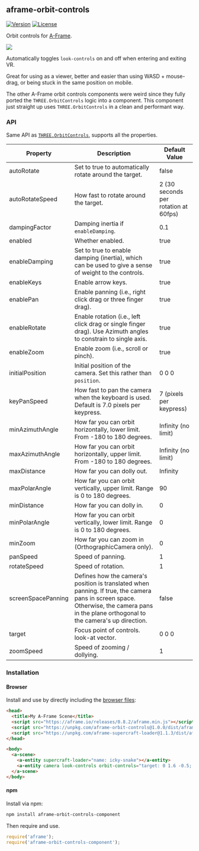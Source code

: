 ## aframe-orbit-controls

[![Version](http://img.shields.io/npm/v/aframe-orbit-controls-component.svg?style=flat-square)](https://npmjs.org/package/aframe-orbit-controls-component)
[![License](http://img.shields.io/npm/l/aframe-orbit-controls-component.svg?style=flat-square)](https://npmjs.org/package/aframe-orbit-controls-component)

Orbit controls for [A-Frame](https://aframe.io).

![](https://user-images.githubusercontent.com/674727/41206637-d58d7ec0-6cbb-11e8-8161-966396f45b79.gif)

Automatically toggles `look-controls` on and off when entering and exiting VR.

Great for using as a viewer, better and easier than using WASD + mouse-drag,
or being stuck in the same position on mobile.

The other A-Frame orbit controls components were weird since they fully ported
the `THREE.OrbitControls` logic into a component. This component just straight
up uses `THREE.OrbitControls` in a clean and performant way.

### API

Same API as
[`THREE.OrbitControls`](https://threejs.org/docs/#examples/controls/OrbitControls),
supports all the properties.

| Property           | Description                                                                                                                                                                              | Default Value                        |
| --------           | -----------                                                                                                                                                                              | -------------                        |
| autoRotate         | Set to true to automatically rotate around the target.                                                                                                                                   | false                                |
| autoRotateSpeed    | How fast to rotate around the target.                                                                                                                                                    | 2 (30 seconds per rotation at 60fps) |
| dampingFactor      | Damping inertia if `enableDamping`.                                                                                                                                                      | 0.1                                  |
| enabled            | Whether enabled.                                                                                                                                                                         | true                                 |
| enableDamping      | Set to true to enable damping (inertia), which can be used to give a sense of weight to the controls.                                                                                    | true                                 |
| enableKeys         | Enable arrow keys.                                                                                                                                                                       | true                                 |
| enablePan          | Enable panning (i.e., right click drag or three finger drag).                                                                                                                            | true                                 |
| enableRotate       | Enable rotation (i.e., left click drag or single finger drag). Use Azimuth angles to constrain to single axis.                                                                           | true                                 |
| enableZoom         | Enable zoom (i.e., scroll or pinch).                                                                                                                                                     | true                                 |
| initialPosition    | Initial position of the camera. Set this rather than `position`.                                                                                                                         | 0 0 0                                |
| keyPanSpeed        | How fast to pan the camera when the keyboard is used. Default is 7.0 pixels per keypress.                                                                                                | 7 (pixels per keypress)              |
| minAzimuthAngle    | How far you can orbit horizontally, lower limit. From -180 to 180 degrees.                                                                                                               | Infinity (no limit)                  |
| maxAzimuthAngle    | How far you can orbit horizontally, upper limit. From -180 to 180 degrees.                                                                                                               | Infinity (no limit)                  |
| maxDistance        | How far you can dolly out.                                                                                                                                                               | Infinity                             |
| maxPolarAngle      | How far you can orbit vertically, upper limit. Range is 0 to 180 degrees.                                                                                                                | 90                                   |
| minDistance        | How far you can dolly in.                                                                                                                                                                | 0                                    |
| minPolarAngle      | How far you can orbit vertically, lower limit. Range is 0 to 180 degrees.                                                                                                                | 0                                    |
| minZoom            | How far you can zoom in (OrthographicCamera only).                                                                                                                                       | 0                                    |
| panSpeed           | Speed of panning.                                                                                                                                                                        | 1                                    |
| rotateSpeed        | Speed of rotation.                                                                                                                                                                       | 1                                    |
| screenSpacePanning | Defines how the camera's position is translated when panning. If true, the camera pans in screen space. Otherwise, the camera pans in the plane orthogonal to the camera's up direction. | false                                |
| target             | Focus point of controls. look-at vector.                                                                                                                                                 | 0 0 0                                |
| zoomSpeed          | Speed of zooming / dollying.                                                                                                                                                             | 1                                    |

### Installation

#### Browser

Install and use by directly including the [browser files](dist):

```html
<head>
  <title>My A-Frame Scene</title>
  <script src="https://aframe.io/releases/0.8.2/aframe.min.js"></script>
  <script src="https://unpkg.com/aframe-orbit-controls@1.0.0/dist/aframe-orbit-controls.min.js"></script>
  <script src="https://unpkg.com/aframe-supercraft-loader@1.1.3/dist/aframe-supercraft-loader.js"></script>
</head>

<body>
  <a-scene>
    <a-entity supercraft-loader="name: icky-snake"></a-entity>
    <a-entity camera look-controls orbit-controls="target: 0 1.6 -0.5; minDistance: 0.5; maxDistance: 180; initialPosition: 0 5 15"></a-entity>
  </a-scene>
</body>
```

#### npm

Install via npm:

```bash
npm install aframe-orbit-controls-component
```

Then require and use.

```js
require('aframe');
require('aframe-orbit-controls-component');
```
